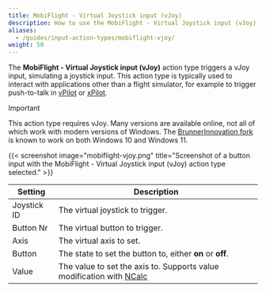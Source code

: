 ```yaml
---
title: MobiFlight - Virtual Joystick input (vJoy)
description: How to use the MobiFlight - Virtual Joystick input (vJoy) action type with MobiFlight.
aliases:
  - /guides/input-action-types/mobiflight-vjoy/
weight: 50
---
```


The **MobiFlight - Virtual Joystick input (vJoy)** action type triggers a vJoy input, simulating a joystick input. This action type is typically used to interact with applications other than a flight simulator, for example to trigger push-to-talk in [vPilot](https://vpilot.rosscarlson.dev/) or [xPilot](https://docs.xpilot-project.org/).

> [!IMPORTANT]
> This action type requires vJoy. Many versions are available online, not all of which work with modern versions of Windows. The [BrunnerInnovation fork](https://github.com/BrunnerInnovation/vJoy) is known to work on both Windows 10 and Windows 11.

{{< screenshot image="mobiflight-vjoy.png" title="Screenshot of a button input with the MobiFlight - Virtual Joystick input (vJoy) action type selected." >}}

| Setting     | Description                                                                                                  |
| ----------- | ------------------------------------------------------------------------------------------------------------ |
| Joystick ID | The virtual joystick to trigger.                                                                             |
| Button Nr   | The virtual button to trigger.                                                                               |
| Axis        | The virtual axis to set.                                                                                     |
| Button      | The state to set the button to, either **on** or **off**.                                                    |
| Value       | The value to set the axis to. Supports value modification with [NCalc](/guides/modifying-values-with-ncalc/) |
